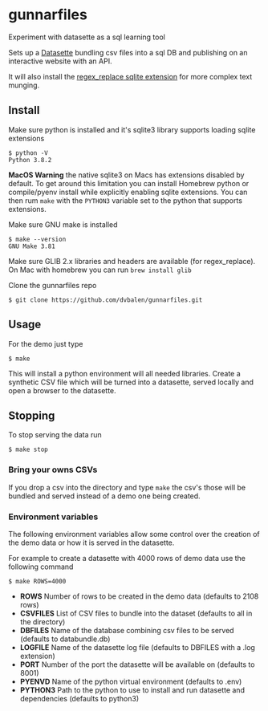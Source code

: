 # gunnarfiles
Experiment with datasette as a sql learning tool

Sets up a [Datasette](https://docs.datasette.io) bundling csv files into a sql DB 
and publishing on an interactive website with an API.

It will also install the [regex_replace sqlite extension](https://github.com/gwenn/sqlite-regex-replace-ext) for more complex text munging.


## Install

Make sure python is installed and it's sqlite3 library supports loading sqlite extensions
```
$ python -V
Python 3.8.2
```
**MacOS Warning** the native sqlite3 on Macs has extensions disabled by default. To get around this limitation you can install Homebrew python or compile/pyenv install while explicitly enabling sqlite extensions. You can then rum `make` with the `PYTHON3` variable set to the python that supports extensions.

Make sure GNU make is installed
```
$ make --version
GNU Make 3.81
```

Make sure GLIB 2.x libraries and headers are available (for regex_replace). On
Mac with homebrew you can run `brew install glib`

Clone the gunnarfiles repo
```
$ git clone https://github.com/dvbalen/gunnarfiles.git
```

## Usage

For the demo just type
```
$ make
```

This will install a python environment will all needed libraries. Create a synthetic CSV file which
will be turned into a datasette, served locally and open a browser to the datasette.

## Stopping

To stop serving the data run
```
$ make stop
```

### Bring your owns CSVs

If you drop a csv into the directory and type `make` the csv's those will be bundled and served 
instead of a demo one being created.

### Environment variables

The following environment variables allow some control over the creation of the demo data or
how it is served in the datasette.

For example to create a datasette with 4000 rows of demo data use the following command
```
$ make ROWS=4000
```

- **ROWS** Number of rows to be created in the demo data (defaults to 2108 rows)
- **CSVFILES** List of CSV files to bundle into the dataset (defaults to all in the directory)
- **DBFILES**  Name of the database combining csv files to be served (defaults to databundle.db)
- **LOGFILE**  Name of the datasette log file (defaults to DBFILES with a .log extension)
- **PORT**     Number of the port the datasette will be available on (defaults to 8001)
- **PYENVD**   Name of the python virtual environment (defaults to .env)
- **PYTHON3**  Path to the python to use to install and run datasette and dependencies (defaults to python3)
